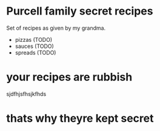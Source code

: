 # Purcell family secret recipes

Set of recipes as given by my grandma.

 - pizzas (TODO)
 - sauces (TODO)
 - spreads (TODO)

 # your recipes are rubbish
 sjdfhjsfhsjkfhds
 # thats why theyre kept secret